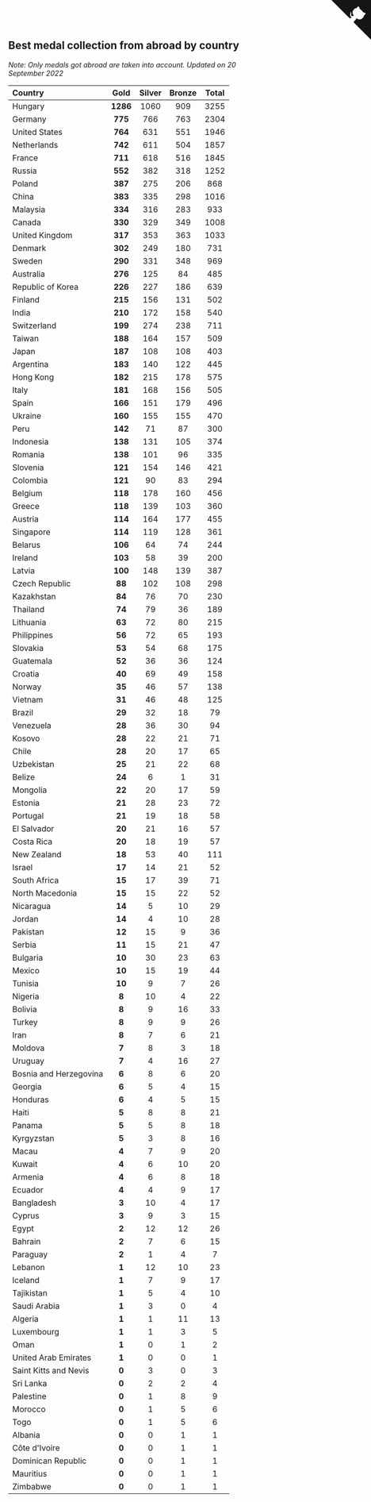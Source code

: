 ## Best medal collection from abroad by country

*Note: Only medals got abroad are taken into account.*
*Updated on 20 September 2022*

| Country | Gold | Silver | Bronze | Total |
| :--- | :--: | :--: | :--: | :--: |
| Hungary | **1286** | 1060 | 909 | 3255 |
| Germany | **775** | 766 | 763 | 2304 |
| United States | **764** | 631 | 551 | 1946 |
| Netherlands | **742** | 611 | 504 | 1857 |
| France | **711** | 618 | 516 | 1845 |
| Russia | **552** | 382 | 318 | 1252 |
| Poland | **387** | 275 | 206 | 868 |
| China | **383** | 335 | 298 | 1016 |
| Malaysia | **334** | 316 | 283 | 933 |
| Canada | **330** | 329 | 349 | 1008 |
| United Kingdom | **317** | 353 | 363 | 1033 |
| Denmark | **302** | 249 | 180 | 731 |
| Sweden | **290** | 331 | 348 | 969 |
| Australia | **276** | 125 | 84 | 485 |
| Republic of Korea | **226** | 227 | 186 | 639 |
| Finland | **215** | 156 | 131 | 502 |
| India | **210** | 172 | 158 | 540 |
| Switzerland | **199** | 274 | 238 | 711 |
| Taiwan | **188** | 164 | 157 | 509 |
| Japan | **187** | 108 | 108 | 403 |
| Argentina | **183** | 140 | 122 | 445 |
| Hong Kong | **182** | 215 | 178 | 575 |
| Italy | **181** | 168 | 156 | 505 |
| Spain | **166** | 151 | 179 | 496 |
| Ukraine | **160** | 155 | 155 | 470 |
| Peru | **142** | 71 | 87 | 300 |
| Indonesia | **138** | 131 | 105 | 374 |
| Romania | **138** | 101 | 96 | 335 |
| Slovenia | **121** | 154 | 146 | 421 |
| Colombia | **121** | 90 | 83 | 294 |
| Belgium | **118** | 178 | 160 | 456 |
| Greece | **118** | 139 | 103 | 360 |
| Austria | **114** | 164 | 177 | 455 |
| Singapore | **114** | 119 | 128 | 361 |
| Belarus | **106** | 64 | 74 | 244 |
| Ireland | **103** | 58 | 39 | 200 |
| Latvia | **100** | 148 | 139 | 387 |
| Czech Republic | **88** | 102 | 108 | 298 |
| Kazakhstan | **84** | 76 | 70 | 230 |
| Thailand | **74** | 79 | 36 | 189 |
| Lithuania | **63** | 72 | 80 | 215 |
| Philippines | **56** | 72 | 65 | 193 |
| Slovakia | **53** | 54 | 68 | 175 |
| Guatemala | **52** | 36 | 36 | 124 |
| Croatia | **40** | 69 | 49 | 158 |
| Norway | **35** | 46 | 57 | 138 |
| Vietnam | **31** | 46 | 48 | 125 |
| Brazil | **29** | 32 | 18 | 79 |
| Venezuela | **28** | 36 | 30 | 94 |
| Kosovo | **28** | 22 | 21 | 71 |
| Chile | **28** | 20 | 17 | 65 |
| Uzbekistan | **25** | 21 | 22 | 68 |
| Belize | **24** | 6 | 1 | 31 |
| Mongolia | **22** | 20 | 17 | 59 |
| Estonia | **21** | 28 | 23 | 72 |
| Portugal | **21** | 19 | 18 | 58 |
| El Salvador | **20** | 21 | 16 | 57 |
| Costa Rica | **20** | 18 | 19 | 57 |
| New Zealand | **18** | 53 | 40 | 111 |
| Israel | **17** | 14 | 21 | 52 |
| South Africa | **15** | 17 | 39 | 71 |
| North Macedonia | **15** | 15 | 22 | 52 |
| Nicaragua | **14** | 5 | 10 | 29 |
| Jordan | **14** | 4 | 10 | 28 |
| Pakistan | **12** | 15 | 9 | 36 |
| Serbia | **11** | 15 | 21 | 47 |
| Bulgaria | **10** | 30 | 23 | 63 |
| Mexico | **10** | 15 | 19 | 44 |
| Tunisia | **10** | 9 | 7 | 26 |
| Nigeria | **8** | 10 | 4 | 22 |
| Bolivia | **8** | 9 | 16 | 33 |
| Turkey | **8** | 9 | 9 | 26 |
| Iran | **8** | 7 | 6 | 21 |
| Moldova | **7** | 8 | 3 | 18 |
| Uruguay | **7** | 4 | 16 | 27 |
| Bosnia and Herzegovina | **6** | 8 | 6 | 20 |
| Georgia | **6** | 5 | 4 | 15 |
| Honduras | **6** | 4 | 5 | 15 |
| Haiti | **5** | 8 | 8 | 21 |
| Panama | **5** | 5 | 8 | 18 |
| Kyrgyzstan | **5** | 3 | 8 | 16 |
| Macau | **4** | 7 | 9 | 20 |
| Kuwait | **4** | 6 | 10 | 20 |
| Armenia | **4** | 6 | 8 | 18 |
| Ecuador | **4** | 4 | 9 | 17 |
| Bangladesh | **3** | 10 | 4 | 17 |
| Cyprus | **3** | 9 | 3 | 15 |
| Egypt | **2** | 12 | 12 | 26 |
| Bahrain | **2** | 7 | 6 | 15 |
| Paraguay | **2** | 1 | 4 | 7 |
| Lebanon | **1** | 12 | 10 | 23 |
| Iceland | **1** | 7 | 9 | 17 |
| Tajikistan | **1** | 5 | 4 | 10 |
| Saudi Arabia | **1** | 3 | 0 | 4 |
| Algeria | **1** | 1 | 11 | 13 |
| Luxembourg | **1** | 1 | 3 | 5 |
| Oman | **1** | 0 | 1 | 2 |
| United Arab Emirates | **1** | 0 | 0 | 1 |
| Saint Kitts and Nevis | **0** | 3 | 0 | 3 |
| Sri Lanka | **0** | 2 | 2 | 4 |
| Palestine | **0** | 1 | 8 | 9 |
| Morocco | **0** | 1 | 5 | 6 |
| Togo | **0** | 1 | 5 | 6 |
| Albania | **0** | 0 | 1 | 1 |
| Côte d'Ivoire | **0** | 0 | 1 | 1 |
| Dominican Republic | **0** | 0 | 1 | 1 |
| Mauritius | **0** | 0 | 1 | 1 |
| Zimbabwe | **0** | 0 | 1 | 1 |


<a href="https://github.com/jonatanklosko/wca_statistics" class="github-corner" aria-label="View source on Github"><svg width="80" height="80" viewBox="0 0 250 250" style="fill:#151513; color:#fff; position: absolute; top: 0; border: 0; right: 0;" aria-hidden="true"><path d="M0,0 L115,115 L130,115 L142,142 L250,250 L250,0 Z"></path><path d="M128.3,109.0 C113.8,99.7 119.0,89.6 119.0,89.6 C122.0,82.7 120.5,78.6 120.5,78.6 C119.2,72.0 123.4,76.3 123.4,76.3 C127.3,80.9 125.5,87.3 125.5,87.3 C122.9,97.6 130.6,101.9 134.4,103.2" fill="currentColor" style="transform-origin: 130px 106px;" class="octo-arm"></path><path d="M115.0,115.0 C114.9,115.1 118.7,116.5 119.8,115.4 L133.7,101.6 C136.9,99.2 139.9,98.4 142.2,98.6 C133.8,88.0 127.5,74.4 143.8,58.0 C148.5,53.4 154.0,51.2 159.7,51.0 C160.3,49.4 163.2,43.6 171.4,40.1 C171.4,40.1 176.1,42.5 178.8,56.2 C183.1,58.6 187.2,61.8 190.9,65.4 C194.5,69.0 197.7,73.2 200.1,77.6 C213.8,80.2 216.3,84.9 216.3,84.9 C212.7,93.1 206.9,96.0 205.4,96.6 C205.1,102.4 203.0,107.8 198.3,112.5 C181.9,128.9 168.3,122.5 157.7,114.1 C157.9,116.9 156.7,120.9 152.7,124.9 L141.0,136.5 C139.8,137.7 141.6,141.9 141.8,141.8 Z" fill="currentColor" class="octo-body"></path></svg></a><style>.github-corner:hover .octo-arm{animation:octocat-wave 560ms ease-in-out}@keyframes octocat-wave{0%,100%{transform:rotate(0)}20%,60%{transform:rotate(-25deg)}40%,80%{transform:rotate(10deg)}}@media (max-width:500px){.github-corner:hover .octo-arm{animation:none}.github-corner .octo-arm{animation:octocat-wave 560ms ease-in-out}}</style>
